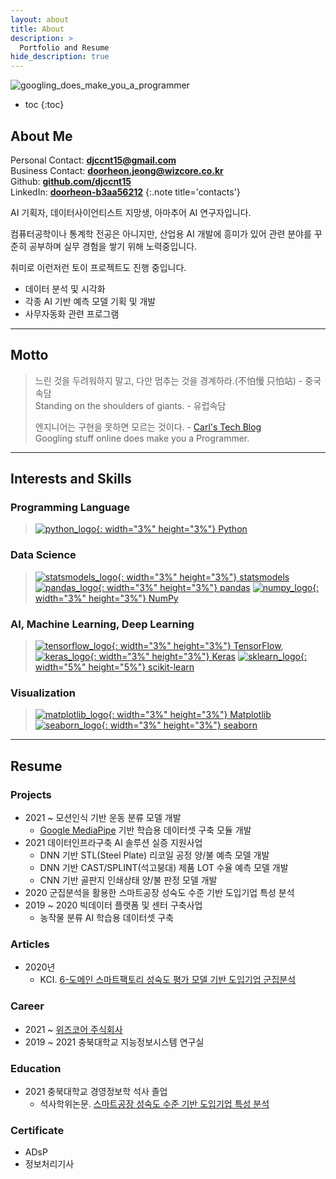 ```yaml
---
layout: about
title: About
description: >
  Portfolio and Resume
hide_description: true
---
```

![googling_does_make_you_a_programmer](/assets/img/blog/googling_does_make_you_a_programmer.png)

* toc
{:toc}

## About Me

Personal Contact: **[djccnt15@gmail.com](mailto:djccnt15@gmail.com)**  
Business Contact: **[doorheon.jeong@wizcore.co.kr](mailto:doorheon.jeong@wizcore.co.kr)**  
Github: **[github.com/djccnt15](https://github.com/djccnt15)**  
LinkedIn: **[doorheon-b3aa56212](https://www.linkedin.com/in/doorheon-b3aa56212/)**
{:.note title='contacts'}

AI 기획자, 데이터사이언티스트 지망생, 아마추어 AI 연구자입니다.  

컴퓨터공학이나 통계학 전공은 아니지만, 산업용 AI 개발에 흥미가 있어 관련 분야를 꾸준히 공부하며 실무 경험을 쌓기 위해 노력중입니다.  

취미로 이런저런 토이 프로젝트도 진행 중입니다.  

- 데이터 분석 및 시각화
- 각종 AI 기반 예측 모델 기획 및 개발
- 사무자동화 관련 프로그램

---

## Motto

> 느린 것을 두려워하지 말고, 다만 멈추는 것을 경계하라.(不怕慢 只怕站) - 중국 속담  
> Standing on the shoulders of giants. - 유럽속담  
>  
> 엔지니어는 구현을 못하면 모르는 것이다. - [Carl's Tech Blog](https://wotres.tistory.com/)  
> Googling stuff online does make you a Programmer.  

---

## Interests and Skills

### Programming Language

> [![python_logo](/assets/img/posts/logo_Python.svg){: width="3%" height="3%"} Python](https://www.python.org/)

### Data Science

> [![statsmodels_logo](/assets/img/posts/logo_statsmodels.svg){: width="3%" height="3%"} statsmodels](https://www.statsmodels.org/)
> [![pandas_logo](/assets/img/posts/logo_pandas.svg){: width="3%" height="3%"} pandas](https://pandas.pydata.org/)
> [![numpy_logo](/assets/img/posts/logo_numpy.svg){: width="3%" height="3%"} NumPy](https://numpy.org/)

### AI, Machine Learning, Deep Learning

> [![tensorflow_logo](/assets/img/posts/logo_Tensorflow.svg){: width="3%" height="3%"} TensorFlow](https://www.tensorflow.org/), [![keras_logo](/assets/img/posts/logo_Keras.svg){: width="3%" height="3%"} Keras](https://keras.io/)
> [![sklearn_logo](/assets/img/posts/logo_scikit-learn.png){: width="5%" height="5%"} scikit-learn](https://scikit-learn.org/)

### Visualization

> [![matplotlib_logo](/assets/img/posts/logo_Matplotlib.svg){: width="3%" height="3%"} Matplotlib](https://matplotlib.org/)
> [![seaborn_logo](/assets/img/posts/logo_seaborn.svg){: width="3%" height="3%"} seaborn](https://seaborn.pydata.org/)

---

## Resume

### Projects

- 2021 ~ 모션인식 기반 운동 분류 모델 개발
    - [Google MediaPipe](https://google.github.io/mediapipe/) 기반 학습용 데이터셋 구축 모듈 개발 <!-- 및 데이터셋 구축 -->
    <!-- - LSTM 기반 운동 분류 및 카운팅 모델 개발 -->
- 2021 데이터인프라구축 AI 솔루션 실증 지원사업
    - DNN 기반 STL(Steel Plate) 리코일 공정 양/불 예측 모델 개발
    - DNN 기반 CAST/SPLINT(석고붕대) 제품 LOT 수율 예측 모델 개발
    - CNN 기반 골판지 인쇄상태 양/불 판정 모델 개발
- 2020 군집분석을 활용한 스마트공장 성숙도 수준 기반 도입기업 특성 분석
- 2019 ~ 2020 빅데이터 플랫폼 및 센터 구축사업
    - 농작물 분류 AI 학습용 데이터셋 구축

### Articles

- 2020년
    - KCI. [6-도메인 스마트팩토리 성숙도 평가 모델 기반 도입기업 군집분석](https://www.kci.go.kr/kciportal/ci/sereArticleSearch/ciSereArtiView.kci?sereArticleSearchBean.artiId=ART002627006)

<!-- ### Petents -->

<!-- ### Competition -->

### Career

- 2021 ~ [위즈코어 주식회사](http://wizcore.co.kr/)  
- 2019 ~ 2021 충북대학교 지능정보시스템 연구실

### Education

- 2021 충북대학교 경영정보학 석사 졸업  
    - 석사학위논문. [스마트공장 성숙도 수준 기반 도입기업 특성 분석](http://www.riss.kr/link?id=T15766958)

### Certificate

- ADsP  
- 정보처리기사